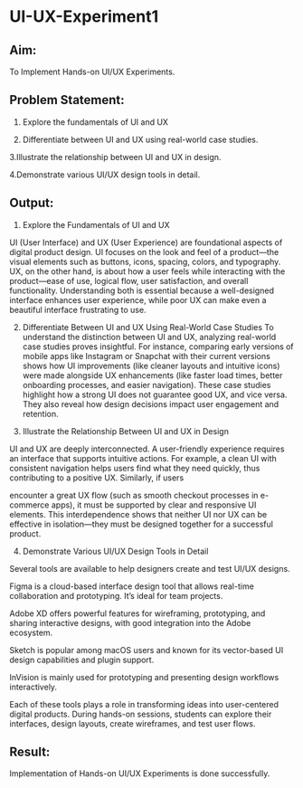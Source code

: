 # UI-UX-Experiment1

## Aim:
To Implement Hands-on UI/UX Experiments.
## Problem Statement:
1. Explore the fundamentals of UI and UX

2. Differentiate between UI and UX using real-world case studies.

3.Illustrate the relationship between UI and UX in design.

4.Demonstrate various UI/UX design tools in detail.

## Output:
1. Explore the Fundamentals of UI and UX

UI (User Interface) and UX (User Experience) are foundational aspects of digital product design. UI focuses on the look and feel of a product—the visual elements such as buttons, icons, spacing, colors, and typography. UX, on the other hand, is about how a user feels while interacting with the product—ease of use, logical flow, user satisfaction, and overall functionality. Understanding both is essential because a well-designed interface enhances user experience, while poor UX can make even a beautiful interface frustrating to use.

2. Differentiate Between UI and UX Using Real-World Case Studies To understand the distinction between UI and UX, analyzing real-world case studies proves insightful. For instance, comparing early versions of mobile apps like Instagram or Snapchat with their current versions shows how UI improvements (like cleaner layouts and intuitive icons) were made alongside UX enhancements (like faster load times, better onboarding processes, and easier navigation). These case studies highlight how a strong UI does not guarantee good UX, and vice versa. They also reveal how design decisions impact user engagement and retention.

3. Illustrate the Relationship Between UI and UX in Design

UI and UX are deeply interconnected. A user-friendly experience requires an interface that supports intuitive actions. For example, a clean UI with consistent navigation helps users find what they need quickly, thus contributing to a positive UX. Similarly, if users

encounter a great UX flow (such as smooth checkout processes in e-commerce apps), it must be supported by clear and responsive UI elements. This interdependence shows that neither UI nor UX can be effective in isolation—they must be designed together for a successful product.

4. Demonstrate Various UI/UX Design Tools in Detail

Several tools are available to help designers create and test UI/UX designs.

Figma is a cloud-based interface design tool that allows real-time collaboration and prototyping. It’s ideal for team projects.

Adobe XD offers powerful features for wireframing, prototyping, and sharing interactive designs, with good integration into the Adobe ecosystem.

Sketch is popular among macOS users and known for its vector-based UI design capabilities and plugin support.

InVision is mainly used for prototyping and presenting design workflows interactively.

Each of these tools plays a role in transforming ideas into user-centered digital products. During hands-on sessions, students can explore their interfaces, design layouts, create wireframes, and test user flows.

## Result:
Implementation of Hands-on UI/UX Experiments is done successfully.
